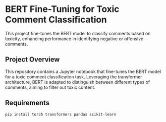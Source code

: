 # BERT Fine-Tuning for Toxic Comment Classification

This project fine-tunes the BERT model to classify comments based on toxicity, enhancing performance in identifying negative or offensive comments.

## Project Overview

This repository contains a Jupyter notebook that fine-tunes the BERT model for a toxic comment classification task. Leveraging the transformer architecture, BERT is adapted to distinguish between different types of comments, aiming to filter out toxic content.

## Requirements

    pip install torch transformers pandas scikit-learn
